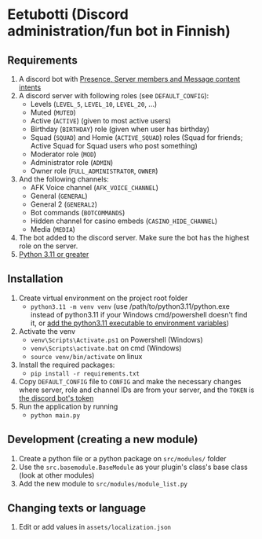 # Eetubotti (Discord administration/fun bot in Finnish)

## Requirements
1. A discord bot with [Presence, Server members and Message content intents](https://discord.com/developers/applications/)
2. A discord server with following roles (see `DEFAULT_CONFIG`):
   - Levels (`LEVEL_5`, `LEVEL_10`, `LEVEL_20`, ...)
   - Muted (`MUTED`)
   - Active (`ACTIVE`) (given to most active users)
   - Birthday (`BIRTHDAY`) role (given when user has birthday)
   - Squad (`SQUAD`) and Homie (`ACTIVE_SQUAD`) roles (Squad for friends; Active Squad for Squad users who post something)
   - Moderator role (`MOD`)
   - Administrator role (`ADMIN`)
   - Owner role (`FULL_ADMINISTRATOR`, `OWNER`)
3. And the following channels:
   - AFK Voice channel (`AFK_VOICE_CHANNEL`)
   - General (`GENERAL`)
   - General 2 (`GENERAL2`)
   - Bot commands (`BOTCOMMANDS`)
   - Hidden channel for casino embeds (`CASINO_HIDE_CHANNEL`)
   - Media (`MEDIA`)
4. The bot added to the discord server. Make sure the bot has the highest role on the server.
5. [Python 3.11 or greater](https://www.python.org/downloads/)

## Installation
1. Create virtual environment on the project root folder
   - `python3.11 -m venv venv` (use /path/to/python3.11/python.exe instead of python3.11 if your Windows cmd/powershell doesn't find it, or [add the python3.11 executable to environment variables](https://www.educative.io/answers/how-to-add-python-to-path-variable-in-windows))
2. Activate the venv
   - `venv\Scripts\Activate.ps1` on Powershell (Windows)
   - `venv\Scripts\activate.bat` on cmd (Windows)
   - `source venv/bin/activate` on linux
3. Install the required packages:
   - `pip install -r requirements.txt`
4. Copy `DEFAULT_CONFIG` file to `CONFIG` and make the necessary changes where server, role and channel IDs are from your server, and the `TOKEN` is [the discord bot's token](https://discord.com/developers/applications/)
5. Run the application by running
   - `python main.py`

## Development (creating a new module)
1. Create a python file or a python package on `src/modules/` folder
2. Use the `src.basemodule.BaseModule` as your plugin's class's base class (look at other modules)
3. Add the new module to `src/modules/module_list.py`

## Changing texts or language
1. Edit or add values in `assets/localization.json`
